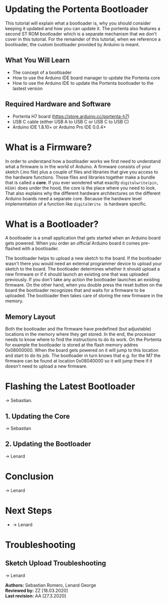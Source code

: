 # Updating the Portenta Bootloader
This tutorial will explain what a bootloader is, why you should consider keeping it updated and how you can update it. The portenta also features a second ST ROM bootloader which is a separate mechanism that we don't cover in this tutorial. For the remainder of this tutorial, when we reference a bootloader, the custom bootloader provided by Arduino is meant.

## What You Will Learn
-   The concept of a bootloader
-   How to use the Arduino IDE board manager to update the Portenta core
-   How to use the Arduino IDE to update the Portenta bootloader to the lastest version

## Required Hardware and Software
-   Portenta H7 board (<https://store.arduino.cc/portenta-h7>)
-   USB C cable (either USB A to USB C or USB C to USB C)
-   Arduino IDE 1.8.10+  or Arduino Pro IDE 0.0.4+ 

#  What is a Firmware?

In order to understand how a bootloader works we first need to understand what a firmware is in the world of Arduino. A firmware consists of your sketch (.ino file) plus a couple of files and libraries that give you access to the hardware functions. Those files and libraries together make a bundle that is called a **core**. If you ever wondered what exactly `digitalwrite(pin, HIGH)` does under the hood, the core is the place where you need to look. That also explains why the different hardware architectures on the different Arduino boards need a separate core. Because the hardware level implementation of a function like `digitalWrite ` is hardware specific.

# What is a Bootloader?

A bootloader is a small application that gets started when an Arduino board gets powered. When you order an official Arduino board it comes pre-flashed with a bootloader.

The bootloader helps to upload a new sketch to the board. If the bootloader wasn't there you would need an external programmer device to upload your sketch to the board. The bootloader determines whether it should upload a new firmware or if it should launch an existing one that was uploaded previously. If you don't take any action the bootloader launches an existing firmware. On the other hand, when you double press the reset button on the board the bootloader recognizes that and waits for a firmware to be uploaded. The bootloader then takes care of storing the new firmware in the memory.

## Memory Layout

Both the bootloader and the firmware have predefined (but adjustable) locations in the memory where they get stored. In the end, the processor needs to know where to find the instructions to do its work. On the Portenta for example the bootloader is stored at the flash memory addres 0x08000000. When the board gets powered on it will jump to this location and start to do its job. The bootloader in turn knows that e.g. for the M7 the firmware can be found at location 0x08040000 so it will jump there if it doesn't need to upload a new firmware.




# Flashing the Latest Bootloader
-> Sebastian. 

## 1. Updating the Core
-> Sebastian

## 2. Updating the Bootloader
-> Lenard

# Conclusion
-> Lenard

# Next Steps
-   -> Lenard

# Troubleshooting
## Sketch Upload Troubleshooting
-> Lenard

**Authors:** Sebastian Romero, Lenard George  
**Reviewed by:** ZZ [18.03.2020]  
**Last revision:** AA [27.3.2020]
